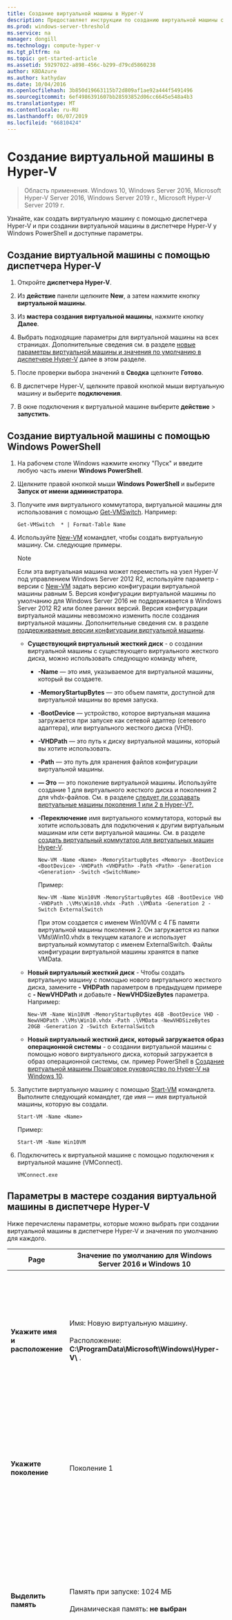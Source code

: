 ```yaml
---
title: Создание виртуальной машины в Hyper-V
description: Предоставляет инструкции по созданию виртуальной машины с помощью диспетчера Hyper-V или Windows PowerShell
ms.prod: windows-server-threshold
ms.service: na
manager: dongill
ms.technology: compute-hyper-v
ms.tgt_pltfrm: na
ms.topic: get-started-article
ms.assetid: 59297022-a898-456c-b299-d79cd5860238
author: KBDAzure
ms.author: kathydav
ms.date: 10/04/2016
ms.openlocfilehash: 3b850d19663115b72d809af1ae92a444f5491496
ms.sourcegitcommit: 6ef4986391607bb28593852d06cc6645e548a4b3
ms.translationtype: MT
ms.contentlocale: ru-RU
ms.lasthandoff: 06/07/2019
ms.locfileid: "66810424"
---
```

# <a name="create-a-virtual-machine-in-hyper-v"></a>Создание виртуальной машины в Hyper-V

>Область применения. Windows 10, Windows Server 2016, Microsoft Hyper-V Server 2016, Windows Server 2019 г., Microsoft Hyper-V Server 2019 г.

Узнайте, как создать виртуальную машину с помощью диспетчера Hyper-V и при создании виртуальной машины в диспетчере Hyper-V у Windows PowerShell и доступные параметры.  

## <a name="create-a-virtual-machine-by-using-hyper-v-manager"></a>Создание виртуальной машины с помощью диспетчера Hyper-V  

1.  Откройте **диспетчера Hyper-V**.  

2.  Из **действие** панели щелкните **New**, а затем нажмите кнопку **виртуальной машины**.  

3.  Из **мастера создания виртуальной машины**, нажмите кнопку **Далее**.  

4.  Выбрать подходящие параметры для виртуальной машины на всех страницах. Дополнительные сведения см. в разделе [новые параметры виртуальной машины и значения по умолчанию в диспетчере Hyper-V](#options-in-hyper-v-manager-new-virtual-machine-wizard) далее в этом разделе.  

5.  После проверки выбора значений в **Сводка** щелкните **Готово**.  

6.  В диспетчере Hyper-V, щелкните правой кнопкой мыши виртуальную машину и выберите **подключения**.  

7.  В окне подключения к виртуальной машине выберите **действие** > **запустить**.  

## <a name="create-a-virtual-machine-by-using-windows-powershell"></a>Создание виртуальной машины с помощью Windows PowerShell  

1. На рабочем столе Windows нажмите кнопку "Пуск" и введите любую часть имени **Windows PowerShell**.  

2. Щелкните правой кнопкой мыши **Windows PowerShell** и выберите **Запуск от имени администратора**.  

3. Получите имя виртуального коммутатора, виртуальной машины для использования с помощью [Get-VMSwitch](https://technet.microsoft.com/library/hh848499.aspx).  Например:  

   ```  
   Get-VMSwitch  * | Format-Table Name  
   ```  

4. Используйте [New-VM](https://technet.microsoft.com/library/hh848537.aspx) командлет, чтобы создать виртуальную машину.  См. следующие примеры.  

   > [!NOTE]  
   > Если эта виртуальная машина может переместить на узел Hyper-V под управлением Windows Server 2012 R2, используйте параметр - версии с [New-VM](https://technet.microsoft.com/library/hh848537.aspx) задать версию конфигурации виртуальной машины равным 5. Версия конфигурации виртуальной машины по умолчанию для Windows Server 2016 не поддерживается в Windows Server 2012 R2 или более ранних версий. Версия конфигурации виртуальной машины невозможно изменить после создания виртуальной машины. Дополнительные сведения см. в разделе [поддерживаемые версии конфигурации виртуальной машины](../deploy/Upgrade-virtual-machine-version-in-Hyper-V-on-Windows-or-Windows-Server.md#supported-virtual-machine-configuration-versions).  

   - **Существующий виртуальный жесткий диск** - о создании виртуальной машины с существующего виртуального жесткого диска, можно использовать следующую команду where,  
     - **-Name** — это имя, указываемое для виртуальной машины, который вы создаете.  
     - **-MemoryStartupBytes** — это объем памяти, доступной для виртуальной машины во время запуска.  
     - **-BootDevice** — устройство, которое виртуальная машина загружается при запуске как сетевой адаптер (сетевого адаптера), или виртуального жесткого диска (VHD).  
     - **-VHDPath** — это путь к диску виртуальной машины, который вы хотите использовать.  
     - **-Path** — это путь для хранения файлов конфигурации виртуальной машины.  
     - **— Это** — это поколение виртуальной машины. Используйте создание 1 для виртуального жесткого диска и поколения 2 для vhdx-файлов. См. в разделе [следует ли создавать виртуальные машины поколения 1 или 2 в Hyper-V?.](../plan/Should-I-create-a-generation-1-or-2-virtual-machine-in-Hyper-V.md)  
     - **-Переключение** имя виртуального коммутатора, который вы хотите использовать для подключения к другим виртуальным машинам или сети виртуальной машины. См. в разделе [создать виртуальный коммутатор для виртуальных машин Hyper-V](Create-a-virtual-switch-for-Hyper-V-virtual-machines.md).  

       ```  
       New-VM -Name <Name> -MemoryStartupBytes <Memory> -BootDevice <BootDevice> -VHDPath <VHDPath> -Path <Path> -Generation <Generation> -Switch <SwitchName>  
       ```  

       Пример:  

       ```  
       New-VM -Name Win10VM -MemoryStartupBytes 4GB -BootDevice VHD -VHDPath .\VMs\Win10.vhdx -Path .\VMData -Generation 2 -Switch ExternalSwitch  
       ```  

       При этом создается с именем Win10VM с 4 ГБ памяти виртуальной машины поколения 2. Он загружается из папки VMs\Win10.vhdx в текущем каталоге и использует виртуальный коммутатор с именем ExternalSwitch. Файлы конфигурации виртуальной машины хранятся в папке VMData.  

   - **Новый виртуальный жесткий диск** - Чтобы создать виртуальную машину с помощью нового виртуального жесткого диска, замените **- VHDPath** параметром в предыдущем примере с **- NewVHDPath** и добавьте **- NewVHDSizeBytes** параметра. Например:  

     ```  
     New-VM -Name Win10VM -MemoryStartupBytes 4GB -BootDevice VHD -NewVHDPath .\VMs\Win10.vhdx -Path .\VMData -NewVHDSizeBytes 20GB -Generation 2 -Switch ExternalSwitch  
     ```  

   - **Новый виртуальный жесткий диск, который загружается образ операционной системы** - о создании виртуальной машины с помощью нового виртуального диска, который загружается в образ операционной системы, см. пример PowerShell в [Создание виртуальной машины Пошаговое руководство по Hyper-V на Windows 10](https://msdn.microsoft.com/virtualization/hyperv_on_windows/quick_start/walkthrough_create_vm).  

5. Запустите виртуальную машину с помощью [Start-VM](https://technet.microsoft.com/library/hh848589.aspx) командлета. Выполните следующий командлет, где имя — имя виртуальной машины, которую вы создали.  

   ```  
   Start-VM -Name <Name>  
   ```  

   Пример:  

   ```  
   Start-VM -Name Win10VM  
   ```  

6. Подключитесь к виртуальной машине с помощью подключения к виртуальной машине (VMConnect).  

   ```  
   VMConnect.exe  
   ```  

## <a name="options-in-hyper-v-manager-new-virtual-machine-wizard"></a>Параметры в мастере создания виртуальной машины в диспетчере Hyper-V  
Ниже перечислены параметры, которые можно выбрать при создании виртуальной машины в диспетчере Hyper-V и значения по умолчанию для каждого.  

|Page|Значение по умолчанию для Windows Server 2016 и Windows 10|Другие параметры|  
|--------|-------------------------------------------------------------------------------------------------------------------------------------------------------------------|-----------------|  
|**Укажите имя и расположение**|Имя:  Новую виртуальную машину.<br /><br />Расположение:  **C:\ProgramData\Microsoft\Windows\Hyper-V\\** .|Кроме того, можно также введите собственное имя и выбрать другое расположение для виртуальной машины.<br /><br />Это будут храниться файлы конфигурации виртуальной машины.|  
|**Укажите поколение**|Поколение 1|Также можно создать виртуальную машину поколения 2. Дополнительные сведения см. в разделе [следует ли создавать виртуальные машины поколения 1 или 2 в Hyper-V?.](../plan/Should-I-create-a-generation-1-or-2-virtual-machine-in-Hyper-V.md)|  
|**Выделить память**|Память при запуске: 1024 МБ<br /><br />Динамическая память: **не выбран**|Память при запуске можно задать от 32 МБ до 5902 МБ.<br /><br />Кроме того, можно также выбрать для использования динамической памяти. Дополнительные сведения см. в разделе [Hyper-V Dynamic Memory Overview](https://technet.microsoft.com/library/hh831766.aspx).|  
|**Настройка сетевых подключений**|Не подключен|Можно выбрать сетевое подключение для виртуальной машины из списка существующих виртуальных коммутаторов. См. в разделе [создать виртуальный коммутатор для виртуальных машин Hyper-V](Create-a-virtual-switch-for-Hyper-V-virtual-machines.md).|  
|**Подключить виртуальный жесткий диск**|Создать виртуальный жесткий диск<br /><br />Имя: <*vmname*> .vhdx<br /><br />**Расположение**. **C:\Users\Public\Documents\Hyper-V\Virtual жестких дисков\\**<br /><br />**Размер**: 127 ГБ|Также можно использовать существующий виртуальный жесткий диск или подождите и подключить виртуальный жесткий диск позднее.|  
|**Параметры установки**|Установить операционную систему более поздней версии|Эти параметры изменить порядок загрузки виртуальной машины, на котором можно установить из ISO-файл, загрузочную дискету или сетевой службой установки, таких как службы развертывания Windows (WDS).|  
|**Сводка**|Отображает параметры, которые вы выбрали, таким образом, чтобы узнать, что они верны.<br /><br />-Имя<br />-Создание<br />-Памяти<br />-Сети<br />-Жесткого диска<br />-Операционной системы|**Совет.** Можно скопировать на странице сводки и вставьте его в сообщение электронной почты или где-то еще, помогающие отслеживать виртуальные машины.|  

## <a name="see-also"></a>См. также  

- [New-VM](https://technet.microsoft.com/library/hh848537.aspx)  

- [Поддерживаемые версии виртуальных машин конфигурации](../deploy/Upgrade-virtual-machine-version-in-Hyper-V-on-Windows-or-Windows-Server.md#supported-virtual-machine-configuration-versions)  

-   [Следует ли создавать виртуальные машины поколения 1 или 2 в Hyper-V?](../plan/Should-I-create-a-generation-1-or-2-virtual-machine-in-Hyper-V.md)  

-   [Создание виртуального коммутатора для виртуальных машин Hyper-V](Create-a-virtual-switch-for-Hyper-V-virtual-machines.md)  
